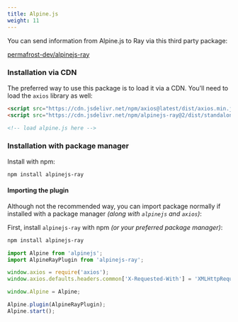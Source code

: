 ```yaml
---
title: Alpine.js
weight: 11
---
```


You can send information from Alpine.js to Ray via this third party package:

[permafrost-dev/alpinejs-ray](https://github.com/permafrost-dev/alpinejs-ray)

### Installation via CDN

The preferred way to use this package is to load it via a CDN.  You'll need to load the `axios` library as well:

```html
<script src="https://cdn.jsdelivr.net/npm/axios@latest/dist/axios.min.js"></script>
<script src="https://cdn.jsdelivr.net/npm/alpinejs-ray@2/dist/standalone.min.js"></script>

<!-- load alpine.js here -->
```

### Installation with package manager

Install with npm:

```bash
npm install alpinejs-ray
```

#### Importing the plugin

Although not the recommended way, you can import package normally if installed with a package manager _(along with `alpinejs` and `axios`)_:

First, install `alpinejs-ray` with npm _(or your preferred package manager)_:

```bash
npm install alpinejs-ray
```

```js 
import Alpine from 'alpinejs';
import AlpineRayPlugin from 'alpinejs-ray';

window.axios = require('axios');
window.axios.defaults.headers.common['X-Requested-With'] = 'XMLHttpRequest';

window.Alpine = Alpine;

Alpine.plugin(AlpineRayPlugin);
Alpine.start();
```
